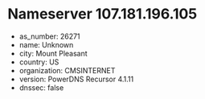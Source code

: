 # Nameserver 107.181.196.105

* as_number: 26271
* name: Unknown
* city: Mount Pleasant
* country: US
* organization: CMSINTERNET
* version: PowerDNS Recursor 4.1.11
* dnssec: false
